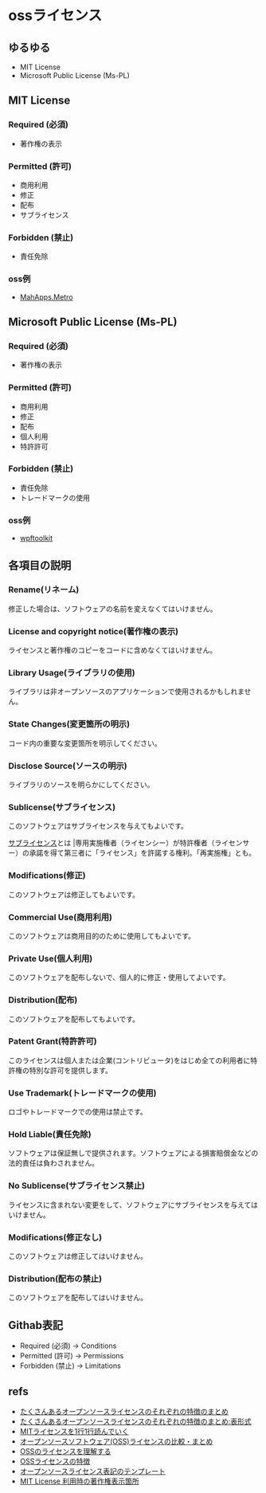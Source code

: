 # ossライセンス

## ゆるゆる
- MIT License
- Microsoft Public License (Ms-PL)

## MIT License
### Required (必須)
- 著作権の表示

### Permitted (許可)
- 商用利用
- 修正
- 配布
- サブライセンス

### Forbidden (禁止)
- 責任免除

### oss例
- [MahApps.Metro](https://github.com/MahApps/MahApps.Metro)


## Microsoft Public License (Ms-PL)
### Required (必須)
- 著作権の表示

### Permitted (許可)
- 商用利用
- 修正
- 配布
- 個人利用
- 特許許可

### Forbidden (禁止)
- 責任免除
- トレードマークの使用

### oss例
- [wpftoolkit](https://github.com/xceedsoftware/wpftoolkit)



## 各項目の説明

### Rename(リネーム)
修正した場合は、ソフトウェアの名前を変えなくてはいけません。

### License and copyright notice(著作権の表示)
ライセンスと著作権のコピーをコードに含めなくてはいけません。

### Library Usage(ライブラリの使用)
ライブラリは非オープンソースのアプリケーションで使用されるかもしれません。

### State Changes(変更箇所の明示)
コード内の重要な変更箇所を明示してください。

### Disclose Source(ソースの明示)
ライブラリのソースを明らかにしてください。

### Sublicense(サブライセンス)
このソフトウェアはサブライセンスを与えてもよいです。

[サブライセンス](http://d.hatena.ne.jp/keyword/%A5%B5%A5%D6%A5%E9%A5%A4%A5%BB%A5%F3%A5%B9)とは
|専用実施権者（ライセンシー）が特許権者（ライセンサー）の承諾を得て第三者に「ライセンス」を許諾する権利。「再実施権」とも。

### Modifications(修正)
このソフトウェアは修正してもよいです。

### Commercial Use(商用利用)
このソフトウェアは商用目的のために使用してもよいです。

### Private Use(個人利用)
このソフトウェアを配布しないで、個人的に修正・使用してよいです。

### Distribution(配布)
このソフトウェアを配布してもよいです。

### Patent Grant(特許許可)
このライセンスは個人または企業(コントリビュータ)をはじめ全ての利用者に特許権の特別な許可を提供します。

### Use Trademark(トレードマークの使用)
ロゴやトレードマークでの使用は禁止です。

### Hold Liable(責任免除)
ソフトウェアは保証無しで提供されます。ソフトウェアによる損害賠償金などの法的責任は負わされません。

### No Sublicense(サブライセンス禁止)
ライセンスに含まれない変更をして、ソフトウェアにサブライセンスを与えてはいけません。

### Modifications(修正なし)
このソフトウェアは修正してはいけません。

### Distribution(配布の禁止)
このソフトウェアを配布してはいけません。


## Githab表記
- Required (必須) → Conditions
- Permitted (許可) → Permissions
- Forbidden (禁止) → Limitations



## refs
- [たくさんあるオープンソースライセンスのそれぞれの特徴のまとめ](https://coliss.com/articles/build-websites/operation/work/choose-a-license-by-github.html)
- [たくさんあるオープンソースライセンスのそれぞれの特徴のまとめ:表形式](https://qiita.com/tukiyo3/items/58b8b3f51e9dc8e96886)
- [MITライセンスを1行1行読んでいく](https://postd.cc/mit-license-line-by-line/)
- [オープンソースソフトウェア(OSS)ライセンスの比較・まとめ](https://www.sbbit.jp/article/cont1/34811)
- [OSSのライセンスを理解する](https://qiita.com/bremen/items/c5aa9446e73aa4bc1de0)
- [OSSライセンスの特徴](http://www.atmarkit.co.jp/ait/articles/1205/21/news101.html)
- [オープンソースライセンス表記のテンプレート](https://qiita.com/okey01/items/fce3c230fde5063c01e2)
- [MIT License 利用時の著作権表示箇所](https://qiita.com/khsk/items/f5dbd4a99c81f7bbe50a)
